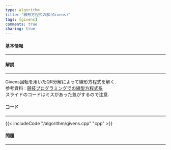 ```yaml
---
type: algorithm
title: "線形方程式の解(Givens)"
tags: [givens]
comments: true
sharing: true
---
```


#### 基本情報
  
***


#### 解説

***

Givens回転を用いたQR分解によって線形方程式を解く.  
参考資料 : [競技プログラミングでの線型方程式系](http://www.slideshare.net/tmaehara/ss-18244588)  
スライドのコードはミスがあった気がするので注意.

#### コード

***

{{< includeCode "/algorithm/givens.cpp" "cpp" >}}

#### 問題

***

